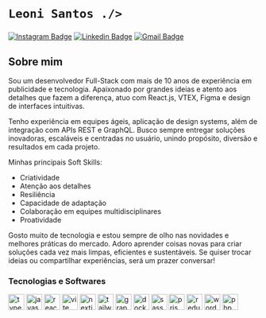 # `Leoni Santos ./>`

###

[![Instagram Badge](https://img.shields.io/badge/%40leotubaraomusic-1818e8?style=for-the-badge&logo=instagram&logoColor=white&labelColor=202027&link=https%3A%2F%2Fwww.instagram.com%2Fleotubaraomusic)](https://www.instagram.com/leotubaraomusic)
[![Linkedin Badge](https://img.shields.io/badge/Le%C3%B4nidas_Santos-1818e8?style=for-the-badge&label=IN&labelColor=202027&link=https%3A%2F%2Fwww.linkedin.com%2Fin%2Fltco%2F)](https://www.linkedin.com/in/ltco/)
[![Gmail Badge](https://img.shields.io/badge/oi%40ltco.com.br-1818e8?style=for-the-badge&logo=gmail&logoColor=white&labelColor=202027&link=mailto%3Aoi%40ltco.com.br)](mailto:oi@ltco.com.br)

## Sobre mim

Sou um desenvolvedor Full-Stack com mais de 10 anos de experiência em publicidade e tecnologia. Apaixonado por grandes ideias e atento aos detalhes que fazem a diferença, atuo com React.js, VTEX, Figma e design de interfaces intuitivas.

Tenho experiência em equipes ágeis, aplicação de design systems, além de integração com APIs REST e GraphQL. Busco sempre entregar soluções inovadoras, escaláveis e centradas no usuário, unindo propósito, diversão e resultados em cada projeto.

Minhas principais Soft Skills:

- Criatividade
- Atenção aos detalhes
- Resiliência
- Capacidade de adaptação
- Colaboração em equipes multidisciplinares
- Proatividade

Gosto muito de tecnologia e estou sempre de olho nas novidades e melhores práticas do mercado. Adoro aprender coisas novas para criar soluções cada vez mais limpas, eficientes e sustentáveis. Se quiser trocar ideias ou compartilhar experiências, será um prazer conversar!

### Tecnologias e Softwares

<div align="left">
  <img src="https://cdn.simpleicons.org/typescript/white" height="32" alt="typescript logo" />
  <img src="https://cdn.simpleicons.org/javascript/white" height="32" alt="javascript logo" />
  <img src="https://cdn.simpleicons.org/react/white" height="32" alt="react logo" />
  <img src="https://cdn.simpleicons.org/vite/white" height="32" alt="vite logo" />
  <img src="https://cdn.simpleicons.org/nextdotjs/white" height="32" alt="nextjs logo" />
  <img src="https://cdn.simpleicons.org/tailwindcss/white" height="32" alt="tailwindcss logo" />
  <img src="https://cdn.simpleicons.org/graphql/white" height="32" alt="graphql logo" />
  <img src="https://cdn.simpleicons.org/docker/white" height="32" alt="docker logo" />
  <img src="https://cdn.simpleicons.org/sass/white" height="32" alt="sass logo" />
  <img src="https://cdn.simpleicons.org/prisma/white" height="32" alt="prisma logo" />
  <img src="https://cdn.simpleicons.org/redux/white" height="32" alt="redux logo" />
  <img src="https://cdn.simpleicons.org/wordpress/white" height="32" alt="wordpress logo" />
  <img src="https://cdn.simpleicons.org/php/white" height="32" alt="php logo" />
</div>
